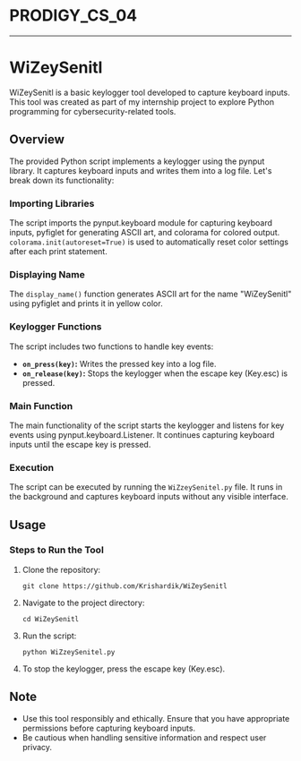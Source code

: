 # PRODIGY_CS_04

---

# WiZeySenitl

WiZeySenitl is a basic keylogger tool developed to capture keyboard inputs. This tool was created as part of my internship project to explore Python programming for cybersecurity-related tools.

## Overview

The provided Python script implements a keylogger using the pynput library. It captures keyboard inputs and writes them into a log file. Let's break down its functionality:

### Importing Libraries

The script imports the pynput.keyboard module for capturing keyboard inputs, pyfiglet for generating ASCII art, and colorama for colored output. `colorama.init(autoreset=True)` is used to automatically reset color settings after each print statement.

### Displaying Name

The `display_name()` function generates ASCII art for the name "WiZeySenitl" using pyfiglet and prints it in yellow color.

### Keylogger Functions

The script includes two functions to handle key events:
- **`on_press(key)`:** Writes the pressed key into a log file.
- **`on_release(key)`:** Stops the keylogger when the escape key (Key.esc) is pressed.

### Main Function

The main functionality of the script starts the keylogger and listens for key events using pynput.keyboard.Listener. It continues capturing keyboard inputs until the escape key is pressed.

### Execution

The script can be executed by running the `WiZzeySenitel.py` file. It runs in the background and captures keyboard inputs without any visible interface.

## Usage

### Steps to Run the Tool

1. Clone the repository:
   ```
   git clone https://github.com/Krishardik/WiZeySenitl
   ```

2. Navigate to the project directory:
   ```
   cd WiZeySenitl
   ```

3. Run the script:
   ```
   python WiZzeySenitel.py
   ```

4. To stop the keylogger, press the escape key (Key.esc).

## Note

- Use this tool responsibly and ethically. Ensure that you have appropriate permissions before capturing keyboard inputs.
- Be cautious when handling sensitive information and respect user privacy.
